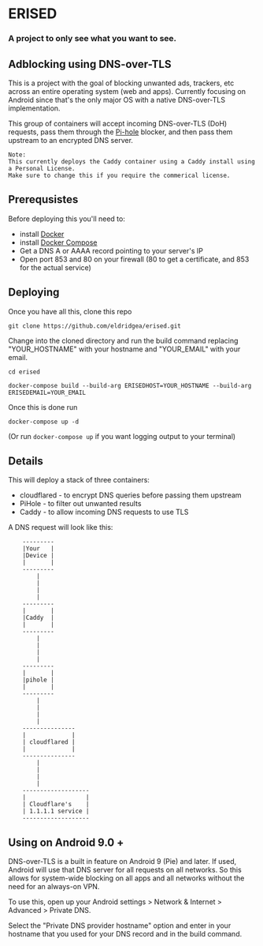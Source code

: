 # ERISED
### A project to only see what you want to see.
## Adblocking using DNS-over-TLS

This is a project with the goal of blocking unwanted ads, trackers, etc across an entire operating system (web and apps). Currently focusing on Android since that's the only major OS with a native DNS-over-TLS implementation.

This group of containers will accept incoming DNS-over-TLS (DoH) requests, pass them through the [Pi-hole](https://pi-hole.net/) blocker, and then pass them upstream to an encrypted DNS server.

    Note:
    This currently deploys the Caddy container using a Caddy install using a Personal License. 
    Make sure to change this if you require the commerical license.

## Prerequsistes

Before deploying this you'll need to:

* install [Docker](https://docs.docker.com/install/)
* install [Docker Compose](https://docs.docker.com/install/)
* Get a DNS A or AAAA record pointing to your server's IP
* Open port 853 and 80 on your firewall (80 to get a certificate, and 853 for the actual service) 

## Deploying

Once you have all this, clone this repo

`git clone https://github.com/eldridgea/erised.git`

Change into the cloned directory and run the build command replacing "YOUR_HOSTNAME" with your hostname and "YOUR_EMAIL" with your email.

`cd erised`

`docker-compose build --build-arg ERISEDHOST=YOUR_HOSTNAME --build-arg ERISEDEMAIL=YOUR_EMAIL`

Once this is done run 

`docker-compose up -d`

(Or run `docker-compose up` if you want logging output to your terminal)


## Details

This will deploy a stack of three containers:

* cloudflared - to encrypt DNS queries before passing them upstream
* PiHole - to filter out unwanted results
* Caddy - to allow incoming DNS requests to use TLS

A DNS request will look like this:

        ---------
        |Your   |
        |Device |
        |       |
        ---------
            |
            |
            |
            |
        ---------
        |       |
        |Caddy  |
        |       |
        ---------
            |
            |
            |
            |
        ---------
        |       |
        |pihole |
        |       |
        ---------   
            |
            |
            |
            |
        ---------------
        |             |
        | cloudflared |
        |             |
        ---------------
            |
            |
            |
            |
        -------------------
        |                 |
        | Cloudflare's    |
        | 1.1.1.1 service |
        -------------------

## Using on Android 9.0 +
DNS-over-TLS is a built in feature on Android 9 (Pie) and later. If used, Android will use that DNS server for all requests on all networks. So this allows for system-wide blocking on all apps and all networks without the need for an always-on VPN.

To use this, open up your Android settings > Network & Internet > Advanced > Private DNS.

Select the "Private DNS provider hostname" option and enter in your hostname that you used for your DNS record and in the build command.
